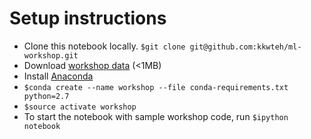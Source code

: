 Setup instructions
==================
* Clone this notebook locally. `$git clone git@github.com:kkwteh/ml-workshop.git`
* Download [workshop data](http://opendoor-problems.s3.amazonaws.com/ml-workshop-listing-data.csv) (<1MB)
* Install [Anaconda](https://www.continuum.io/downloads)
* `$conda create --name workshop --file conda-requirements.txt python=2.7`
* `$source activate workshop`
* To start the notebook with sample workshop code, run `$ipython notebook`

